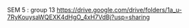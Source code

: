 SEM 5 : group 13
https://drive.google.com/drive/folders/1a_u-7RyKouysaWQEXK4dHgO_4xH7VdBj?usp=sharing

